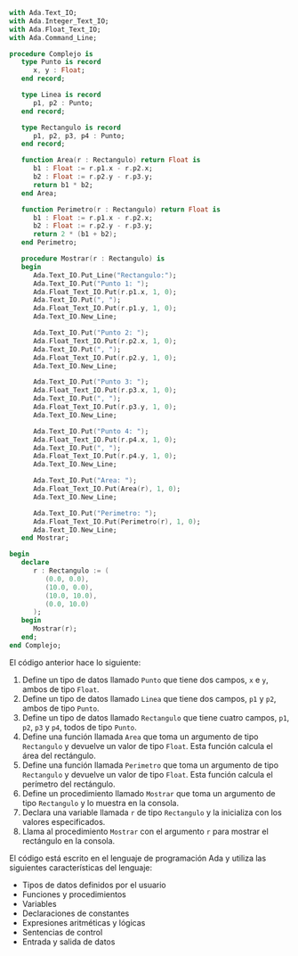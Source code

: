 ```ada
with Ada.Text_IO;
with Ada.Integer_Text_IO;
with Ada.Float_Text_IO;
with Ada.Command_Line;

procedure Complejo is
   type Punto is record
      x, y : Float;
   end record;

   type Linea is record
      p1, p2 : Punto;
   end record;

   type Rectangulo is record
      p1, p2, p3, p4 : Punto;
   end record;

   function Area(r : Rectangulo) return Float is
      b1 : Float := r.p1.x - r.p2.x;
      b2 : Float := r.p2.y - r.p3.y;
      return b1 * b2;
   end Area;

   function Perimetro(r : Rectangulo) return Float is
      b1 : Float := r.p1.x - r.p2.x;
      b2 : Float := r.p2.y - r.p3.y;
      return 2 * (b1 + b2);
   end Perimetro;

   procedure Mostrar(r : Rectangulo) is
   begin
      Ada.Text_IO.Put_Line("Rectangulo:");
      Ada.Text_IO.Put("Punto 1: ");
      Ada.Float_Text_IO.Put(r.p1.x, 1, 0);
      Ada.Text_IO.Put(", ");
      Ada.Float_Text_IO.Put(r.p1.y, 1, 0);
      Ada.Text_IO.New_Line;

      Ada.Text_IO.Put("Punto 2: ");
      Ada.Float_Text_IO.Put(r.p2.x, 1, 0);
      Ada.Text_IO.Put(", ");
      Ada.Float_Text_IO.Put(r.p2.y, 1, 0);
      Ada.Text_IO.New_Line;

      Ada.Text_IO.Put("Punto 3: ");
      Ada.Float_Text_IO.Put(r.p3.x, 1, 0);
      Ada.Text_IO.Put(", ");
      Ada.Float_Text_IO.Put(r.p3.y, 1, 0);
      Ada.Text_IO.New_Line;

      Ada.Text_IO.Put("Punto 4: ");
      Ada.Float_Text_IO.Put(r.p4.x, 1, 0);
      Ada.Text_IO.Put(", ");
      Ada.Float_Text_IO.Put(r.p4.y, 1, 0);
      Ada.Text_IO.New_Line;

      Ada.Text_IO.Put("Area: ");
      Ada.Float_Text_IO.Put(Area(r), 1, 0);
      Ada.Text_IO.New_Line;

      Ada.Text_IO.Put("Perimetro: ");
      Ada.Float_Text_IO.Put(Perimetro(r), 1, 0);
      Ada.Text_IO.New_Line;
   end Mostrar;

begin
   declare
      r : Rectangulo := (
         (0.0, 0.0),
         (10.0, 0.0),
         (10.0, 10.0),
         (0.0, 10.0)
      );
   begin
      Mostrar(r);
   end;
end Complejo;
```

El código anterior hace lo siguiente:

1. Define un tipo de datos llamado `Punto` que tiene dos campos, `x` e `y`, ambos de tipo `Float`.
2. Define un tipo de datos llamado `Linea` que tiene dos campos, `p1` y `p2`, ambos de tipo `Punto`.
3. Define un tipo de datos llamado `Rectangulo` que tiene cuatro campos, `p1`, `p2`, `p3` y `p4`, todos de tipo `Punto`.
4. Define una función llamada `Area` que toma un argumento de tipo `Rectangulo` y devuelve un valor de tipo `Float`. Esta función calcula el área del rectángulo.
5. Define una función llamada `Perimetro` que toma un argumento de tipo `Rectangulo` y devuelve un valor de tipo `Float`. Esta función calcula el perímetro del rectángulo.
6. Define un procedimiento llamado `Mostrar` que toma un argumento de tipo `Rectangulo` y lo muestra en la consola.
7. Declara una variable llamada `r` de tipo `Rectangulo` y la inicializa con los valores especificados.
8. Llama al procedimiento `Mostrar` con el argumento `r` para mostrar el rectángulo en la consola.

El código está escrito en el lenguaje de programación Ada y utiliza las siguientes características del lenguaje:

* Tipos de datos definidos por el usuario
* Funciones y procedimientos
* Variables
* Declaraciones de constantes
* Expresiones aritméticas y lógicas
* Sentencias de control
* Entrada y salida de datos
